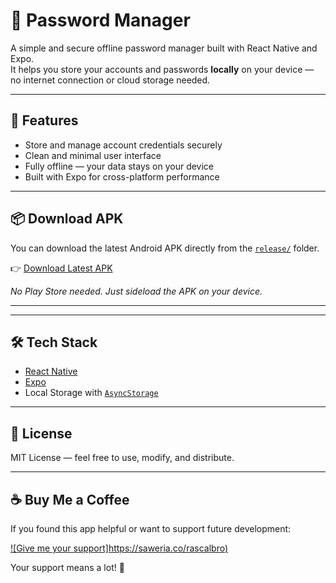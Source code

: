 # 🔐 Password Manager

A simple and secure offline password manager built with React Native and Expo.  
It helps you store your accounts and passwords **locally** on your device — no internet connection or cloud storage needed.

---

## 🚀 Features

- Store and manage account credentials securely
- Clean and minimal user interface
- Fully offline — your data stays on your device
- Built with Expo for cross-platform performance

---

## 📦 Download APK

You can download the latest Android APK directly from the [`release/`](./release) folder.

👉 [Download Latest APK](./releases/password-managerv1.2.0.apk)

_No Play Store needed. Just sideload the APK on your device._

---

---

## 🛠 Tech Stack

- [React Native](https://reactnative.dev/)
- [Expo](https://expo.dev/)
- Local Storage with [`AsyncStorage`](https://react-native-async-storage.github.io/async-storage/)

---

## 📄 License

MIT License — feel free to use, modify, and distribute.

---

## ☕ Buy Me a Coffee

If you found this app helpful or want to support future development:

[![Give me your support]https://saweria.co/rascalbro)](https://saweria.co/rascalbro)

Your support means a lot! 💖
